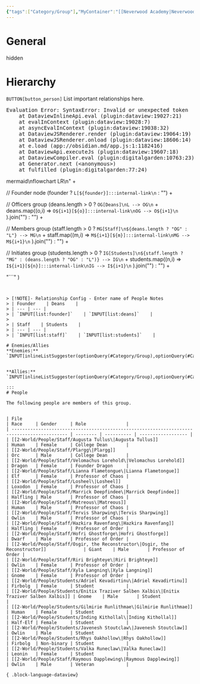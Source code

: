 ```yaml
---
{"tags":["Category/Group"],"MyContainer":"[[Neverwood Academy|Neverwood Academy]]","MyCategory":"College","image":"map-1.2-lorehold-campus.jpg","obsidianUIMode":"preview","faction":null,"primary_contact":null,"founder":["Velomachus Lorehold"],"deans":["Augusta Tullus","Plargg"],"staff":["Hofri Ghostforge","Losheel","Hazkire Ravenfang","Lianna Flametongue","Marrick Deepfindee","Riri Brighteye","Tervis Sharpwing","Xyla Langning"],"dg-publish":true,"dg-path":"World/Groups/Colleges/Lorehold College.md","permalink":"/world/groups/colleges/lorehold-college/","dgPassFrontmatter":true,"updated":"2025-10-04T00:44:52.000+01:00"}
---
```



# General
hidden
# Hierarchy

`BUTTON[button_person]` List important relationships here. 

<pre class="dataview dataview-error">Evaluation Error: SyntaxError: Invalid or unexpected token
    at DataviewInlineApi.eval (plugin:dataview:19027:21)
    at evalInContext (plugin:dataview:19028:7)
    at asyncEvalInContext (plugin:dataview:19038:32)
    at DataviewJSRenderer.render (plugin:dataview:19064:19)
    at DataviewJSRenderer.onload (plugin:dataview:18606:14)
    at e.load (app://obsidian.md/app.js:1:1182416)
    at DataviewApi.executeJs (plugin:dataview:19607:18)
    at DataviewCompiler.eval (plugin:digitalgarden:10763:23)
    at Generator.next (&lt;anonymous&gt;)
    at fulfilled (plugin:digitalgarden:77:24)</pre>mermaid\nflowchart LR\n" +

  // Founder node
  (founder
    ? `L[${founder}]:::internal-link\n`
    : "") +

  // Officers group
  (deans.length > 0
    ? `OG[Deans]\nL --> OG\n` +
      deans.map((o,i) =>
        `O${i+1}[${o}]:::internal-link\nOG --> O${i+1}\n`
      ).join("")
    : "") +

  // Members group
  (staff.length > 0
    ? `MG[Staff]\n${deans.length ? "OG" : "L"} --> MG\n` +
      staff.map((m,i) =>
        `M${i+1}[${m}]:::internal-link\nMG --> M${i+1}\n`
      ).join("")
    : "") +

  // Initiates group
  (students.length > 0
    ? `IG[Students]\n${staff.length ? "MG" : (deans.length ? "OG" : "L")} --> IG\n` +
      students.map((n,i) =>
        `I${i+1}[${n}]:::internal-link\nIG --> I${i+1}\n`
      ).join("")
    : "") +

  "```"
)
```


> [!NOTE]- Relationship Config - Enter name of People Notes
> | Founder    | Deans    | 
> | --- | --- | 
> | `INPUT[list:founder]`    | `INPUT[list:deans]`    | 
> 
> | Staff    | Students    | 
> | --- | --- | 
> | `INPUT[list:staff]`    | `INPUT[list:students]`    |

# Enemies/Allies
**Enemies:** `INPUT[inlineListSuggester(optionQuery(#Category/Group),optionQuery(#Category/People)):MyEnemies]`
 

**Allies:** `INPUT[inlineListSuggester(optionQuery(#Category/Group),optionQuery(#Category/People)):MyAllies]`
 
:::
# People

The following people are members of this group.  


| File                                                                                        | Race     | Gender     | Role               |
| ------------------------------------------------------------------------------------------- | -------- | ---------- | ------------------ |
| [[2-World/People/Staff/Augusta Tullus\|Augusta Tullus]]                                  | Human    | Female     | College Dean       |
| [[2-World/People/Staff/Plargg\|Plargg]]                                                  | Orc      | Male       | College Dean       |
| [[2-World/People/Staff/Velomachus Lorehold\|Velomachus Lorehold]]                        | Dragon   | Female     | Founder Dragon     |
| [[2-World/People/Staff/Lianna Flametongue\|Lianna Flametongue]]                          | Elf      | Female     | Professor of Chaos |
| [[2-World/People/Staff/Losheel\|Losheel]]                                                | Loxodon  | Female     | Professor of Chaos |
| [[2-World/People/Staff/Marrick Deepfindee\|Marrick Deepfindee]]                          | Halfling | Male       | Professor of Chaos |
| [[2-World/People/Staff/Matreous\|Matreous]]                                              | Human    | Male       | Professor of Chaos |
| [[2-World/People/Staff/Tervis Sharpwing\|Tervis Sharpwing]]                              | Owlin    | Male       | Professor of Chaos |
| [[2-World/People/Staff/Hazkira Ravenfang\|Hazkira Ravenfang]]                            | Halfling | Female     | Professor of Order |
| [[2-World/People/Staff/Hofri Ghostforge\|Hofri Ghostforge]]                              | Dwarf    | Male       | Professor of Order |
| [[2-World/People/Staff/Osgir, the Reconstructor\|Osgir, the Reconstructor]]              | Giant    | Male       | Professor of Order |
| [[2-World/People/Staff/Riri Brighteye\|Riri Brighteye]]                                  | Owlin    | Female     | Professor of Order |
| [[2-World/People/Staff/Xyla Langning\|Xyla Langning]]                                    | Gnome    | Female     | Professor of Order |
| [[2-World/People/Students/Adriel Kevadirtinu\|Adriel Kevadirtinu]]                       | Firbolg  | Female     | Student            |
| [[2-World/People/Students/Enitix Traziver Salben Xalbis\|Enitix Traziver Salben Xalbis]] | Gnome    | Male       | Student            |
| [[2-World/People/Students/Gilmirie Runlithmae\|Gilmirie Runlithmae]]                     | Human    | Female     | Student            |
| [[2-World/People/Students/Inding Kithollal\|Inding Kithollal]]                           | Half-Elf | Female     | Student            |
| [[2-World/People/Students/Javenesh Stoutclaw\|Javenesh Stoutclaw]]                       | Owlin    | Male       | Student            |
| [[2-World/People/Students/Rhys Oakhollow\|Rhys Oakhollow]]                               | Firbolg  | Non-binary | Student            |
| [[2-World/People/Students/Valka Runeclaw\|Valka Runeclaw]]                               | Leonin   | Female     | Student            |
| [[2-World/People/Staff/Raymous Dapplewing\|Raymous Dapplewing]]                          | Owlin    | Male       | Veteran            |

{ .block-language-dataview}

